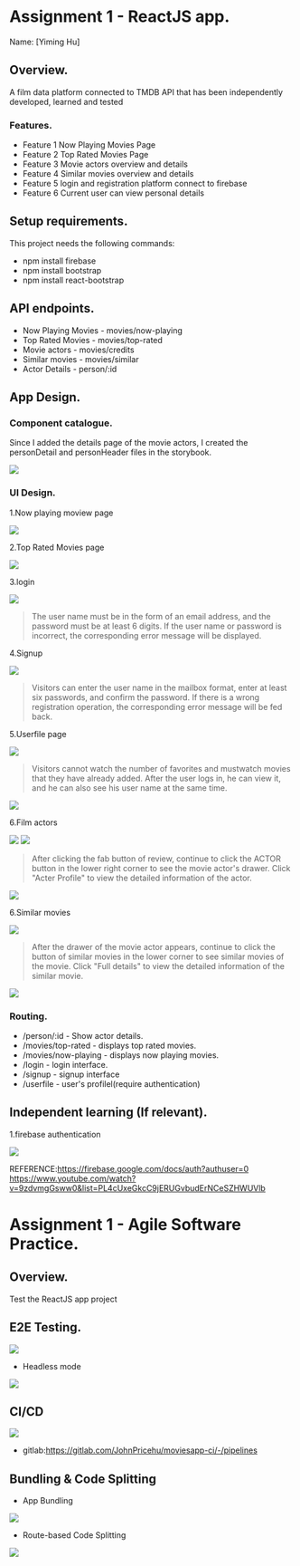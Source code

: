 # Assignment 1 - ReactJS app.

Name: [Yiming Hu]

## Overview.

A film data platform connected to TMDB API that has been independently developed, learned and tested

### Features.

+ Feature 1 Now Playing Movies Page
+ Feature 2 Top Rated Movies Page
+ Feature 3 Movie actors overview and details
+ Feature 4 Similar movies overview and details
+ Feature 5 login and registration platform connect to firebase
+ Feature 6 Current user can view personal details

## Setup requirements.

This project needs the following commands:

+ npm install firebase
+ npm install bootstrap
+ npm install react-bootstrap


## API endpoints.

+ Now Playing Movies - movies/now-playing
+ Top Rated Movies - movies/top-rated
+ Movie actors - movies/credits
+ Similar movies - movies/similar
+ Actor Details - person/:id

## App Design.

### Component catalogue.

Since I added the details page of the movie actors, I created the personDetail and personHeader files in the storybook.

![ ](./images/newstorybook.png)

### UI Design.

1.Now playing moview page

![ ](./images/nowplayingview.png)

2.Top Rated Movies page

![ ](./images/topratedview.png)

3.login

![ ](./images/loginview.png)

>The user name must be in the form of an email address, and the password must be at least 6 digits. If the user name or password is incorrect, the corresponding error message will be displayed.

4.Signup

![ ](./images/signupview.png)

>Visitors can enter the user name in the mailbox format, enter at least six passwords, and confirm the password. If there is a wrong registration operation, the corresponding error message will be fed back.

5.Userfile page

![ ](./images/userfileview.png)

>Visitors cannot watch the number of favorites and mustwatch movies that they have already added. After the user logs in, he can view it, and he can also see his user name at the same time.

![ ](./images/loginuserfileview.png)

6.Film actors

![ ](./images/actorbutton.png)
![ ](./images/actorreview.png)

>After clicking the fab button of review, continue to click the ACTOR button in the lower right corner to see the movie actor's drawer. Click "Acter Profile" to view the detailed information of the actor.

![ ](./images/actordetailspage.png)

6.Similar movies

![ ](./images/similarsimview.png)

>After the drawer of the movie actor appears, continue to click the button of similar movies in the lower corner to see similar movies of the movie. Click "Full details" to view the detailed information of the similar movie.

![ ](./images/similardetailpage.png)

### Routing.

+ /person/:id - Show actor details.
+ /movies/top-rated - displays top rated movies.
+ /movies/now-playing - displays now playing movies.
+ /login - login interface.
+ /signup - signup interface
+ /userfile - user's profilel(require authentication)

## Independent learning (If relevant).

1.firebase authentication

![ ](./images/firebaseview.png)

REFERENCE:https://firebase.google.com/docs/auth?authuser=0
https://www.youtube.com/watch?v=9zdvmgGsww0&list=PL4cUxeGkcC9jERUGvbudErNCeSZHWUVlb

# Assignment 1 - Agile Software Practice.
## Overview.

Test the ReactJS app project

## E2E Testing.

![ ](./images/E2Etest.png)

+ Headless mode

![ ](./images/headlessmode.png)

## CI/CD

![ ](./images/gitlab.png)

+ gitlab:https://gitlab.com/JohnPricehu/moviesapp-ci/-/pipelines

## Bundling & Code Splitting

+ App Bundling

![ ](./images/bundling.png)

+ Route-based Code Splitting

![ ](./images/Splitting.png)

